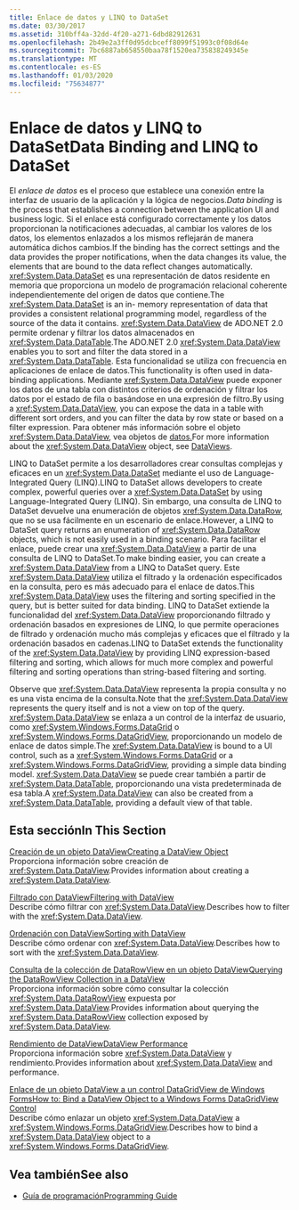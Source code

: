 ```yaml
---
title: Enlace de datos y LINQ to DataSet
ms.date: 03/30/2017
ms.assetid: 310bff4a-32dd-4f20-a271-6dbd82912631
ms.openlocfilehash: 2b49e2a3ff0d95dcbceff8099f51993c0f08d64e
ms.sourcegitcommit: 7bc6887ab658550baa78f1520ea735838249345e
ms.translationtype: MT
ms.contentlocale: es-ES
ms.lasthandoff: 01/03/2020
ms.locfileid: "75634877"
---
```

# <a name="data-binding-and-linq-to-dataset"></a><span data-ttu-id="0b729-102">Enlace de datos y LINQ to DataSet</span><span class="sxs-lookup"><span data-stu-id="0b729-102">Data Binding and LINQ to DataSet</span></span>
<span data-ttu-id="0b729-103">El *enlace de datos* es el proceso que establece una conexión entre la interfaz de usuario de la aplicación y la lógica de negocios.</span><span class="sxs-lookup"><span data-stu-id="0b729-103">*Data binding* is the process that establishes a connection between the application UI and business logic.</span></span> <span data-ttu-id="0b729-104">Si el enlace está configurado correctamente y los datos proporcionan la notificaciones adecuadas, al cambiar los valores de los datos, los elementos enlazados a los mismos reflejarán de manera automática dichos cambios.</span><span class="sxs-lookup"><span data-stu-id="0b729-104">If the binding has the correct settings and the data provides the proper notifications, when the data changes its value, the elements that are bound to the data reflect changes automatically.</span></span> <span data-ttu-id="0b729-105"><xref:System.Data.DataSet> es una representación de datos residente en memoria que proporciona un modelo de programación relacional coherente independientemente del origen de datos que contiene.</span><span class="sxs-lookup"><span data-stu-id="0b729-105">The <xref:System.Data.DataSet> is an in- memory representation of data that provides a consistent relational programming model, regardless of the source of the data it contains.</span></span> <span data-ttu-id="0b729-106"><xref:System.Data.DataView> de ADO.NET 2.0 permite ordenar y filtrar los datos almacenados en <xref:System.Data.DataTable>.</span><span class="sxs-lookup"><span data-stu-id="0b729-106">The ADO.NET 2.0 <xref:System.Data.DataView> enables you to sort and filter the data stored in a <xref:System.Data.DataTable>.</span></span> <span data-ttu-id="0b729-107">Esta funcionalidad se utiliza con frecuencia en aplicaciones de enlace de datos.</span><span class="sxs-lookup"><span data-stu-id="0b729-107">This functionality is often used in data-binding applications.</span></span> <span data-ttu-id="0b729-108">Mediante <xref:System.Data.DataView> puede exponer los datos de una tabla con distintos criterios de ordenación y filtrar los datos por el estado de fila o basándose en una expresión de filtro.</span><span class="sxs-lookup"><span data-stu-id="0b729-108">By using a <xref:System.Data.DataView>, you can expose the data in a table with different sort orders, and you can filter the data by row state or based on a filter expression.</span></span> <span data-ttu-id="0b729-109">Para obtener más información sobre el objeto <xref:System.Data.DataView>, vea objetos de [datos.](./dataset-datatable-dataview/dataviews.md)</span><span class="sxs-lookup"><span data-stu-id="0b729-109">For more information about the <xref:System.Data.DataView> object, see [DataViews](./dataset-datatable-dataview/dataviews.md).</span></span>  
  
 <span data-ttu-id="0b729-110">LINQ to DataSet permite a los desarrolladores crear consultas complejas y eficaces en un <xref:System.Data.DataSet> mediante el uso de Language-Integrated Query (LINQ).</span><span class="sxs-lookup"><span data-stu-id="0b729-110">LINQ to DataSet allows developers to create complex, powerful queries over a <xref:System.Data.DataSet> by using Language-Integrated Query (LINQ).</span></span> <span data-ttu-id="0b729-111">Sin embargo, una consulta de LINQ to DataSet devuelve una enumeración de objetos <xref:System.Data.DataRow>, que no se usa fácilmente en un escenario de enlace.</span><span class="sxs-lookup"><span data-stu-id="0b729-111">However, a LINQ to DataSet query returns an enumeration of <xref:System.Data.DataRow> objects, which is not easily used in a binding scenario.</span></span> <span data-ttu-id="0b729-112">Para facilitar el enlace, puede crear una <xref:System.Data.DataView> a partir de una consulta de LINQ to DataSet.</span><span class="sxs-lookup"><span data-stu-id="0b729-112">To make binding easier, you can create a <xref:System.Data.DataView> from a LINQ to DataSet query.</span></span> <span data-ttu-id="0b729-113">Este <xref:System.Data.DataView> utiliza el filtrado y la ordenación especificados en la consulta, pero es más adecuado para el enlace de datos.</span><span class="sxs-lookup"><span data-stu-id="0b729-113">This <xref:System.Data.DataView> uses the filtering and sorting specified in the query, but is better suited for data binding.</span></span> <span data-ttu-id="0b729-114">LINQ to DataSet extiende la funcionalidad del <xref:System.Data.DataView> proporcionando filtrado y ordenación basados en expresiones de LINQ, lo que permite operaciones de filtrado y ordenación mucho más complejas y eficaces que el filtrado y la ordenación basados en cadenas.</span><span class="sxs-lookup"><span data-stu-id="0b729-114">LINQ to DataSet extends the functionality of the <xref:System.Data.DataView> by providing LINQ expression-based filtering and sorting, which allows for much more complex and powerful filtering and sorting operations than string-based filtering and sorting.</span></span>  
  
 <span data-ttu-id="0b729-115">Observe que <xref:System.Data.DataView> representa la propia consulta y no es una vista encima de la consulta.</span><span class="sxs-lookup"><span data-stu-id="0b729-115">Note that the <xref:System.Data.DataView> represents the query itself and is not a view on top of the query.</span></span> <span data-ttu-id="0b729-116"><xref:System.Data.DataView> se enlaza a un control de la interfaz de usuario, como <xref:System.Windows.Forms.DataGrid> o <xref:System.Windows.Forms.DataGridView>, proporcionando un modelo de enlace de datos simple.</span><span class="sxs-lookup"><span data-stu-id="0b729-116">The <xref:System.Data.DataView> is bound to a UI control, such as a <xref:System.Windows.Forms.DataGrid> or a <xref:System.Windows.Forms.DataGridView>, providing a simple data binding model.</span></span> <span data-ttu-id="0b729-117"><xref:System.Data.DataView> se puede crear también a partir de <xref:System.Data.DataTable>, proporcionando una vista predeterminada de esa tabla.</span><span class="sxs-lookup"><span data-stu-id="0b729-117">A <xref:System.Data.DataView> can also be created from a <xref:System.Data.DataTable>, providing a default view of that table.</span></span>  
  
## <a name="in-this-section"></a><span data-ttu-id="0b729-118">Esta sección</span><span class="sxs-lookup"><span data-stu-id="0b729-118">In This Section</span></span>  
 [<span data-ttu-id="0b729-119">Creación de un objeto DataView</span><span class="sxs-lookup"><span data-stu-id="0b729-119">Creating a DataView Object</span></span>](creating-a-dataview-object-linq-to-dataset.md)  
 <span data-ttu-id="0b729-120">Proporciona información sobre creación de <xref:System.Data.DataView>.</span><span class="sxs-lookup"><span data-stu-id="0b729-120">Provides information about creating a <xref:System.Data.DataView>.</span></span>  
  
 [<span data-ttu-id="0b729-121">Filtrado con DataView</span><span class="sxs-lookup"><span data-stu-id="0b729-121">Filtering with DataView</span></span>](filtering-with-dataview-linq-to-dataset.md)  
 <span data-ttu-id="0b729-122">Describe cómo filtrar con <xref:System.Data.DataView>.</span><span class="sxs-lookup"><span data-stu-id="0b729-122">Describes how to filter with the <xref:System.Data.DataView>.</span></span>  
  
 [<span data-ttu-id="0b729-123">Ordenación con DataView</span><span class="sxs-lookup"><span data-stu-id="0b729-123">Sorting with DataView</span></span>](sorting-with-dataview-linq-to-dataset.md)  
 <span data-ttu-id="0b729-124">Describe cómo ordenar con <xref:System.Data.DataView>.</span><span class="sxs-lookup"><span data-stu-id="0b729-124">Describes how to sort with the <xref:System.Data.DataView>.</span></span>  
  
 [<span data-ttu-id="0b729-125">Consulta de la colección de DataRowView en un objeto DataView</span><span class="sxs-lookup"><span data-stu-id="0b729-125">Querying the DataRowView Collection in a DataView</span></span>](querying-the-datarowview-collection-in-a-dataview.md)  
 <span data-ttu-id="0b729-126">Proporciona información sobre cómo consultar la colección <xref:System.Data.DataRowView> expuesta por <xref:System.Data.DataView>.</span><span class="sxs-lookup"><span data-stu-id="0b729-126">Provides information about querying the <xref:System.Data.DataRowView> collection exposed by <xref:System.Data.DataView>.</span></span>  
  
 [<span data-ttu-id="0b729-127">Rendimiento de DataView</span><span class="sxs-lookup"><span data-stu-id="0b729-127">DataView Performance</span></span>](dataview-performance.md)  
 <span data-ttu-id="0b729-128">Proporciona información sobre <xref:System.Data.DataView> y rendimiento.</span><span class="sxs-lookup"><span data-stu-id="0b729-128">Provides information about <xref:System.Data.DataView> and performance.</span></span>  
  
 [<span data-ttu-id="0b729-129">Enlace de un objeto DataView a un control DataGridView de Windows Forms</span><span class="sxs-lookup"><span data-stu-id="0b729-129">How to: Bind a DataView Object to a Windows Forms DataGridView Control</span></span>](how-to-bind-a-dataview-object-to-a-winforms-datagridview-control.md)  
 <span data-ttu-id="0b729-130">Describe cómo enlazar un objeto <xref:System.Data.DataView> a <xref:System.Windows.Forms.DataGridView>.</span><span class="sxs-lookup"><span data-stu-id="0b729-130">Describes how to bind a <xref:System.Data.DataView> object to a <xref:System.Windows.Forms.DataGridView>.</span></span>  
  
## <a name="see-also"></a><span data-ttu-id="0b729-131">Vea también</span><span class="sxs-lookup"><span data-stu-id="0b729-131">See also</span></span>

- [<span data-ttu-id="0b729-132">Guía de programación</span><span class="sxs-lookup"><span data-stu-id="0b729-132">Programming Guide</span></span>](programming-guide-linq-to-dataset.md)
